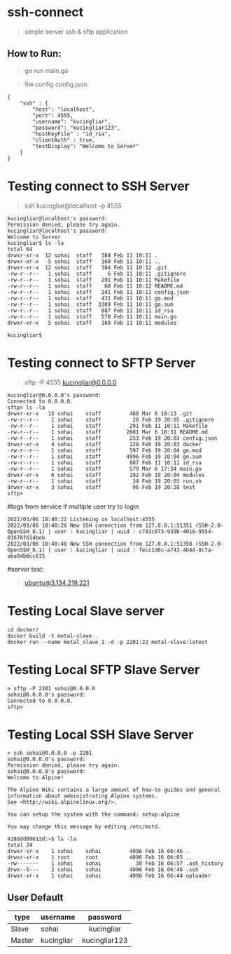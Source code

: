 
# ssh-connect
> simple server ssh & sftp application

## How to Run:

> go run main.go

> file config config.json
```
{
    "ssh" : {
        "host": "localhost",
        "port": 4555,
        "username": "kucingliar",
        "password": "kucingliar123",
        "hostKeyFile" : "id_rsa",
        "clientAuth" : true,
        "textDisplay": "Welcome to Server"
    }
}
```

# Testing connect to SSH Server
>  ssh kucingliar@localhost -p 4555 
```
kucingliar@localhost's password:
Permission denied, please try again.
kucingliar@localhost's password:
Welcome to Server
kucingliar$ ls -la
total 64
drwxr-xr-x  12 sohai  staff   384 Feb 11 10:11 .
drwxr-xr-x   5 sohai  staff   160 Feb 11 10:11 ..
drwxr-xr-x  12 sohai  staff   384 Feb 11 10:12 .git
-rw-r--r--   1 sohai  staff     6 Feb 11 10:11 .gitignore
-rw-r--r--   1 sohai  staff   291 Feb 11 10:11 Makefile
-rw-r--r--   1 sohai  staff    68 Feb 11 10:12 README.md
-rw-r--r--   1 sohai  staff   241 Feb 11 10:11 config.json
-rw-r--r--   1 sohai  staff   431 Feb 11 10:11 go.mod
-rw-r--r--   1 sohai  staff  3389 Feb 11 10:11 go.sum
-rw-r--r--   1 sohai  staff   887 Feb 11 10:11 id_rsa
-rw-r--r--   1 sohai  staff   578 Feb 11 10:11 main.go
drwxr-xr-x   5 sohai  staff   160 Feb 11 10:11 modules

kucingliar$
```

# Testing connect to SFTP Server
> sftp -P 4555 kucingliar@0.0.0.0
```
kucingliar@0.0.0.0's password:
Connected to 0.0.0.0.
sftp> ls -la
drwxr-xr-x   15 sohai    staff         480 Mar 6 18:13 .git
-rw-r--r--    1 sohai    staff          28 Feb 19 20:05 .gitignore
-rw-r--r--    1 sohai    staff         291 Feb 11 10:11 Makefile
-rw-r--r--    1 sohai    staff        2601 Mar 6 18:31 README.md
-rw-r--r--    1 sohai    staff         253 Feb 19 20:03 config.json
drwxr-xr-x    4 sohai    staff         128 Feb 19 20:03 docker
-rw-r--r--    1 sohai    staff         597 Feb 19 20:04 go.mod
-rw-r--r--    1 sohai    staff        4996 Feb 19 20:04 go.sum
-rw-r--r--    1 sohai    staff         887 Feb 11 10:11 id_rsa
-rw-r--r--    1 sohai    staff         579 Mar 6 17:34 main.go
drwxr-xr-x    6 sohai    staff         192 Feb 19 20:04 modules
-rw-r--r--    1 sohai    staff          34 Feb 19 20:03 run.sh
drwxr-xr-x    3 sohai    staff          96 Feb 19 20:28 test
sftp>
```

#logs from service if multiple user try to login
```
2022/03/06 18:40:22 Listening on localhost:4555
2022/03/06 18:40:28 New SSH connection from 127.0.0.1:51351 (SSH-2.0-OpenSSH_8.1) | user : kucingliar | uuid : c783c073-939b-4018-9554-01676f614beb
2022/03/06 18:40:40 New SSH connection from 127.0.0.1:51358 (SSH-2.0-OpenSSH_8.1) | user : kucingliar | uuid : fecc1d0c-a743-4b4d-8c7a-aba94b0cc615
```

#server test:
> ubuntu@3.134.219.221

# Testing Local Slave server
```
cd docker/ 
docker build -t metal-slave .
docker run --name metal_slave_1 -d -p 2201:22 metal-slave:latest
```

# Testing Local SFTP Slave Server
```
> sftp -P 2201 sohai@0.0.0.0
sohai@0.0.0.0's password:
Connected to 0.0.0.0.
sftp>
```

# Testing Local SSH Slave Server
```
> ssh sohai@0.0.0.0 -p 2201
sohai@0.0.0.0's password:
Permission denied, please try again.
sohai@0.0.0.0's password:
Welcome to Alpine!

The Alpine Wiki contains a large amount of how-to guides and general
information about administrating Alpine systems.
See <http://wiki.alpinelinux.org/>.

You can setup the system with the command: setup-alpine

You may change this message by editing /etc/motd.

4188dd09613d:~$ ls -la
total 24
drwxr-sr-x    1 sohai    sohai         4096 Feb 16 06:46 .
drwxr-xr-x    1 root     root          4096 Feb 16 06:05 ..
-rw-------    1 sohai    sohai           38 Feb 16 06:57 .ash_history
drwx--S---    2 sohai    sohai         4096 Feb 16 06:46 .ssh
drwxr-xr-x    1 sohai    sohai         4096 Feb 16 06:44 uploader
```

## User Default
| type  | username  | password     |
| ----- |:--------- |:------------:|
| Slave | sohai     | kucingliar   |
| Master| kucingliar| kucingliar123|